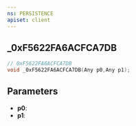 ```yaml
---
ns: PERSISTENCE
apiset: client
---
```

## _0xF5622FA6ACFCA7DB

```c
// 0xF5622FA6ACFCA7DB
void _0xF5622FA6ACFCA7DB(Any p0,Any p1);
```


## Parameters
* **p0**:
* **p1**: